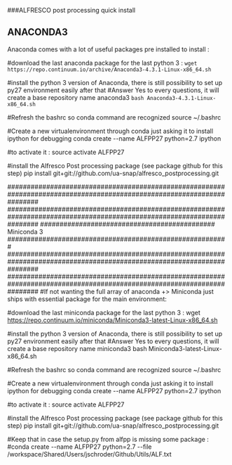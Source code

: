 ###ALFRESCO post processing quick install
## ANACONDA3
Anaconda comes with a lot of useful packages pre installed to install :



#download the last anaconda package for the last python 3 :
`wget https://repo.continuum.io/archive/Anaconda3-4.3.1-Linux-x86_64.sh`

#install the python 3 version of Anaconda, there is still possibility to set up py27 environment easily after that
#Answer Yes to every questions, it will create a base repository name anaconda3
`bash Anaconda3-4.3.1-Linux-x86_64.sh`

#Refresh the bashrc so conda command are recognized
source ~/.bashrc 

#Create a new virtualenvironment through conda just asking it to install ipython for debugging
conda create --name ALFPP27 python=2.7 ipython

#to activate it :
source activate ALFPP27

#install the Alfresco Post processing package (see package github for this step)
pip install git+git://github.com/ua-snap/alfresco_postprocessing.git

########################################################################################################################
########################################################################################################################
#############################################    Miniconda 3   #########################################################
########################################################################################################################
########################################################################################################################
#If not wanting the full array of anaconda +> Miniconda just ships with essential package for the main environment:

#download the last miniconda package for the last python 3 :
wget https://repo.continuum.io/miniconda/Miniconda3-latest-Linux-x86_64.sh

#install the python 3 version of Anaconda, there is still possibility to set up py27 environment easily after that
#Answer Yes to every questions, it will create a base repository name miniconda3
bash Miniconda3-latest-Linux-x86_64.sh

#Refresh the bashrc so conda command are recognized
source ~/.bashrc 

#Create a new virtualenvironment through conda just asking it to install ipython for debugging
conda create --name ALFPP27 python=2.7 ipython

#to activate it :
source activate ALFPP27

#install the Alfresco Post processing package (see package github for this step)
pip install git+git://github.com/ua-snap/alfresco_postprocessing.git




#Keep that in case the setup.py from alfpp is missing some package :
#conda create --name ALFPP27 python=2.7 --file /workspace/Shared/Users/jschroder/Github/Utils/ALF.txt
